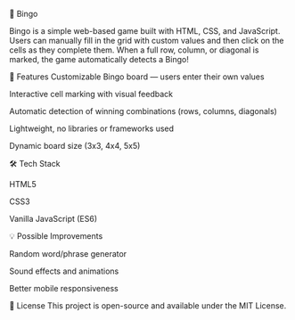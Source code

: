 🎉 Bingo

Bingo is a simple web-based game built with HTML, CSS, and JavaScript.
Users can manually fill in the grid with custom values and then click on the cells as they complete them. When a full row, column, or diagonal is marked, the game automatically detects a Bingo!

🔹 Features
Customizable Bingo board — users enter their own values

Interactive cell marking with visual feedback

Automatic detection of winning combinations (rows, columns, diagonals)

Lightweight, no libraries or frameworks used

Dynamic board size (3x3, 4x4, 5x5)

🛠️ Tech Stack

HTML5

CSS3

Vanilla JavaScript (ES6)

💡 Possible Improvements

Random word/phrase generator

Sound effects and animations

Better mobile responsiveness

📄 License
This project is open-source and available under the MIT License.
